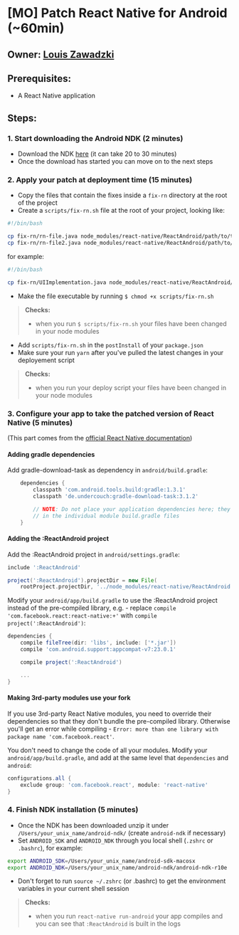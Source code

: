 # [MO] Patch React Native for Android (~60min)

## Owner: [Louis Zawadzki](https://github.com/louiszawadzki)

## Prerequisites:

- A React Native application

## Steps:

### 1. Start downloading the Android NDK (2 minutes)

- Download the NDK [here](https://facebook.github.io/react-native/docs/android-building-from-source.html#download-links-for-android-ndk) (it can take 20 to 30 minutes)
- Once the download has started you can move on to the next steps

### 2. Apply your patch at deployment time (15 minutes)

- Copy the files that contain the fixes inside a `fix-rn` directory at the root of the project
- Create a `scripts/fix-rn.sh` file at the root of your project, looking like:

```bash
#!/bin/bash

cp fix-rn/rn-file.java node_modules/react-native/ReactAndroid/path/to/the/faulty/file.java
cp fix-rn/rn-file2.java node_modules/react-native/ReactAndroid/path/to/the/faulty/file2.java
```

for example:

```bash
#!/bin/bash

cp fix-rn/UIImplementation.java node_modules/react-native/ReactAndroid/src/main/java/com/facebook/react/uimanager/UIImplementation.java
```

- Make the file executable by running `$ chmod +x scripts/fix-rn.sh`

> **Checks:**
>
> - when you run `$ scripts/fix-rn.sh` your files have been changed in your node modules

- Add `scripts/fix-rn.sh` in the `postInstall` of your `package.json`
- Make sure your run `yarn` after you've pulled the latest changes in your deployement script

> **Checks:**
>
> - when you run your deploy script your files have been changed in your node modules

### 3. Configure your app to take the patched version of React Native (5 minutes)

(This part comes from the [official React Native documentation](https://facebook.github.io/react-native/docs/android-building-from-source.html))

#### Adding gradle dependencies

Add gradle-download-task as dependency in `android/build.gradle`:

```groovy
    dependencies {
        classpath 'com.android.tools.build:gradle:1.3.1'
        classpath 'de.undercouch:gradle-download-task:3.1.2'

        // NOTE: Do not place your application dependencies here; they belong
        // in the individual module build.gradle files
    }
```

#### Adding the :ReactAndroid project

Add the :ReactAndroid project in `android/settings.gradle`:

```groovy
include ':ReactAndroid'

project(':ReactAndroid').projectDir = new File(
    rootProject.projectDir, '../node_modules/react-native/ReactAndroid')
```

Modify your `android/app/build.gradle` to use the :ReactAndroid project instead of the pre-compiled library, e.g. - replace `compile 'com.facebook.react:react-native:+'` with `compile project(':ReactAndroid')`:

```groovy
dependencies {
    compile fileTree(dir: 'libs', include: ['*.jar'])
    compile 'com.android.support:appcompat-v7:23.0.1'

    compile project(':ReactAndroid')

    ...
}
```

#### Making 3rd-party modules use your fork

If you use 3rd-party React Native modules, you need to override their dependencies so that they don't bundle the pre-compiled library.
Otherwise you'll get an error while compiling - `Error: more than one library with package name 'com.facebook.react'`.

You don't need to change the code of all your modules.
Modify your `android/app/build.gradle`, and add at the same level that `dependencies` and `android`:

```groovy
configurations.all {
    exclude group: 'com.facebook.react', module: 'react-native'
}
```

### 4. Finish NDK installation (5 minutes)

- Once the NDK has been downloaded unzip it under `/Users/your_unix_name/android-ndk/` (create `android-ndk` if necessary)
- Set `ANDROID_SDK` and `ANDROID_NDK` through you local shell (`.zshrc` or `.bashrc`), for example:

```bash
export ANDROID_SDK=/Users/your_unix_name/android-sdk-macosx
export ANDROID_NDK=/Users/your_unix_name/android-ndk/android-ndk-r10e
```

- Don't forget to run `source ~/.zshrc` (or .bashrc) to get the environment variables in your current shell session

> **Checks:**
>
> - when you run `react-native run-android` your app compiles and you can see that `:ReactAndroid` is built in the logs
